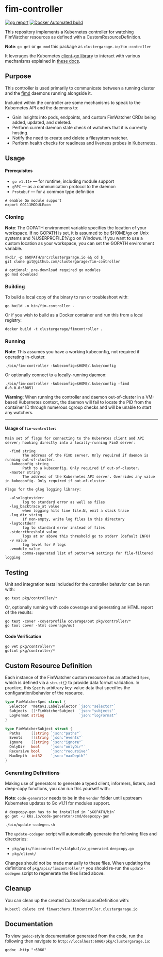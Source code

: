 # fim-controller

[![go report](https://goreportcard.com/badge/github.com/clustergarage/fim-controller?style=flat-square)](https://goreportcard.com/report/github.com/clustergarage/fim-controller)
[![Docker Automated build](https://img.shields.io/docker/automated/clustergarage/fim-controller.svg?style=flat-square)](https://hub.docker.com/r/clustergarage/fim-controller)

This repository implements a Kubernetes controller for watching FimWatcher resources as defined with a CustomResourceDefinition.

**Note**: `go get` or `go mod` this package as `clustergarage.io/fim-controller`

It leverages the Kubernetes [client-go library](https://github.com/kubernetes/client-go/tree/master/tools/cache) to interact with various mechanisms explained in [these docs](https://github.com/kubernetes/sample-controller/blob/master/docs/controller-client-go.md).

## Purpose

This controller is used primarily to communicate between a running cluster and the [fimd](https://github.com/clustergarage/fimd) daemons running alongside it.

Included within the controller are some mechanisms to speak to the Kubernetes API and the daemons to:

- Gain insights into pods, endpoints, and custom FimWatcher CRDs being added, updated, and deleted.
- Perform current daemon state check of watchers that it is currently hosting.
- Notify the need to create and delete a filesystem watcher.
- Perform health checks for readiness and liveness probes in Kubernetes.

## Usage

#### Prerequisites

- `go v1.11+` &mdash; for runtime, including module support
- `gRPC` &mdash; as a communication protocol to the daemon
- `Protobuf` &mdash; for a common type definition

```
# enable Go module support
export GO111MODULE=on
```

### Cloning

**Note**: The GOPATH environment variable specifies the location of your workspace. If no GOPATH is set, it is assumed to be $HOME/go on Unix systems and %USERPROFILE%\go on Windows. If you want to use a custom location as your workspace, you can set the GOPATH environment variable.

```
mkdir -p $GOPATH/src/clustergarage.io && cd $_
git clone git@github.com/clustergarage/fim-controller

# optional: pre-download required go modules
go mod download
```

### Building

To build a local copy of the binary to run or troubleshoot with:

```
go build -o bin/fim-controller .
```

Or if you wish to build as a Docker container and run this from a local registry:

```
docker build -t clustergarage/fimcontroller .
```

### Running

**Note**: This assumes you have a working kubeconfig, not required if operating in-cluster.

```
./bin/fim-controller -kubeconfig=$HOME/.kube/config
```

Or optionally connect to a locally-running daemon:

```
./bin/fim-controller -kubeconfig=$HOME/.kube/config -fimd 0.0.0.0:50051
```

**Warning**: When running the controller and daemon out-of-cluster in a VM-based Kubernetes context, the daemon will fail to locate the PID from the container ID through numerous cgroup checks and will be unable to start any watchers.

---

#### Usage of `fim-controller`:

```
Main set of flags for connecting to the Kuberetes client and API server; hooking directly into a locally-running FimD server:

  -fimd string
        The address of the FimD server. Only required if daemon is running out-of-cluster.
  -kubeconfig string
        Path to a kubeconfig. Only required if out-of-cluster.
  -master string
        The address of the Kubernetes API server. Overrides any value in kubeconfig. Only required if out-of-cluster.

Flags for the glog logging library:

  -alsologtostderr
        log to standard error as well as files
  -log_backtrace_at value
        when logging hits line file:N, emit a stack trace
  -log_dir string
        If non-empty, write log files in this directory
  -logtostderr
        log to standard error instead of files
  -stderrthreshold value
        logs at or above this threshold go to stderr (default INFO)
  -v value
        log level for V logs
  -vmodule value
        comma-separated list of pattern=N settings for file-filtered logging
```

## Testing

Unit and integration tests included for the controller behavior can be run with:

```
go test pkg/controller/*
```

Or, optionally running with code coverage and generating an HTML report of the results:

```
go test -cover -coverprofile coverage/out pkg/controller/*
go tool cover -html coverage/out
```

#### Code Verification

```
go vet pkg/controller/*
golint pkg/controller/*
```

## Custom Resource Definition

Each instance of the FimWatcher custom resource has an attached `Spec`, which is defined via a `struct{}` to provide data format validation. In practice, this `Spec` is arbitrary key-value data that specifies the configuration/behavior of the resource.

```go
type FimWatcherSpec struct {
  Selector  *metav1.LabelSelector `json:"selector"`
  Subjects  []*FimWatcherSubject  `json:"subjects"`
  LogFormat string                `json:"logFormat"`
}

type FimWatcherSubject struct {
  Paths     []string `json:"paths"`
  Events    []string `json:"events"`
  Ignore    []string `json:"ignore"`
  OnlyDir   bool     `json:"onlyDir"`
  Recursive bool     `json:"recursive"`
  MaxDepth  int32    `json:"maxDepth"`
}
```

### Generating Definitions

Making use of generators to generate a typed client, informers, listers, and deep-copy functions, you can run this yourself with:

**Note**: `code-generator` needs to be in the `vendor` folder until upstream Kubernetes updates to Go v1.11 for modules support.

```
# deepcopy-gen has to be installed in `$GOPATH/bin`
go get -u k8s.io/code-generator/cmd/deepcopy-gen

./bin/update-codegen.sh
```

The `update-codegen` script will automatically generate the following files and directories:

- `pkg/apis/fimcontroller/v1alpha1/zz_generated.deepcopy.go`
- `pkg/client/`

Changes should not be made manually to these files. When updating the definitions of `pkg/apis/fimcontroller/*` you should re-run the `update-codegen` script to regenerate the files listed above.

## Cleanup

You can clean up the created CustomResourceDefinition with:

```
kubectl delete crd fimwatchers.fimcontroller.clustergarage.io
```

## Documentation

To view `godoc`-style documentation generated from the code, run the following then navigate to `http://localhost:6060/pkg/clustergarage.io`:

```
godoc -http ":6060"
```
